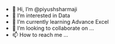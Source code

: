 - 👋 Hi, I’m @piyushsharmaji
- 👀 I’m interested in Data
- 🌱 I’m currently learning Advance Excel
- 💞️ I’m looking to collaborate on ...
- 📫 How to reach me ...

<!---
piyushsharmaji/piyushsharmaji is a ✨ special ✨ repository because its `README.md` (this file) appears on your GitHub profile.
You can click the Preview link to take a look at your changes.
--->
